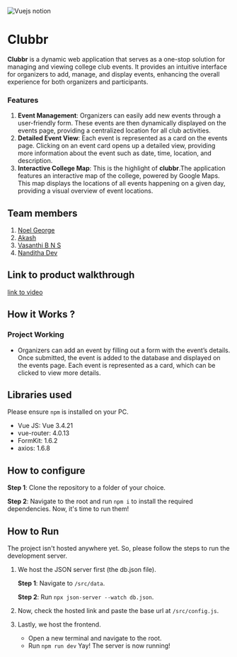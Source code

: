 

![Vuejs notion](https://github.com/TH-Activities/saturday-hack-night-template/assets/117498997/b879ba9f-2057-431b-99db-e86a0010b1ea)




# Clubbr
**Clubbr** is a dynamic web application that serves as a one-stop solution for managing and viewing college club events.  It provides an intuitive interface for organizers to add, manage, and display events, enhancing the overall experience for both organizers and participants.
### Features
  1. **Event Management**: Organizers can easily add new events through a user-friendly form. These events are then dynamically displayed on the events page, providing a centralized location for all club activities.
  2. **Detailed Event View**: Each event is represented as a card on the events page. Clicking on an event card opens up a detailed view, providing more information about the event such as date, time, location, and description.
  3. **Interactive College Map**: This is the highlight of **clubbr**.The application features an interactive map of the college, powered by Google Maps. This map displays the locations of all events happening on a given day, providing a visual overview of event locations.

## Team members
1. [Noel George](https://github.com/noelg-cj)
2. [Akash](https://github.com/awesomeakash47)
3. [Vasanthi B N S](https://github.com/VB-123)
4. [Nanditha Dev](https://github.com/NandithaDev)

## Link to product walkthrough
[link to video](https://drive.google.com/file/d/1vz8dIAvQt7s2qq8RtTx2S2QIzubxgmrZ/view?usp=drivesdk)
## How it Works ?
### Project Working
  - Organizers can add an event by filling out a form with the event’s details. Once submitted, the event is added to the database and displayed on the events page. Each event is represented as a card, which can be clicked to view more details.

## Libraries used
Please ensure `npm` is installed on your PC.
  - Vue JS: Vue 3.4.21
  - vue-router: 4.0.13
  - FormKit: 1.6.2
  - axios: 1.6.8

## How to configure
  **Step 1**: Clone the repository to a folder of your choice.
  
  **Step 2**: Navigate to the root and run `npm i` to install the required dependencies.
Now, it's time to run them!
## How to Run
The project isn't hosted anywhere yet. So, please follow the steps to run the development server.
1. We host the JSON server first (the db.json file).

   **Step 1**: Navigate to `/src/data`.
   
   **Step 2**: Run `npx json-server --watch db.json`.
3. Now, check the hosted link and paste the base url at `/src/config.js`.
4. Lastly, we host the frontend.
   - Open a new terminal and navigate to the root.
   - Run `npm run dev`
Yay! The server is now running!

